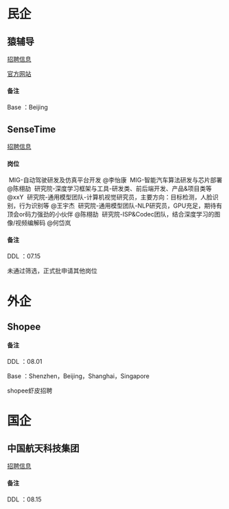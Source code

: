 # 民企

## 猿辅导

[招聘信息](https://mp.weixin.qq.com/s/hwr-FAsW6t-88Prvje4GQw)

[官方网站](https://app.mokahr.com/recommendation-apply/fenbi/1636?sharePageId=64524&recommenderId=279308#/jobs?keyword=2022&location=%E5%8C%97%E4%BA%AC%E5%B8%82&page=1&isCampusJob=1)

#### 备注

Base ：Beijing

## SenseTime

[招聘信息](https://mp.weixin.qq.com/s/OQ7uxWnZ9U6DbRDSk9zcmQ)

#### 岗位

️ MIG-自动驾驶研发及仿真平台开发 @李怡康
️ MIG-智能汽车算法研发与芯片部署 @陈栩劼
️ 研究院-深度学习框架与工具-研发类、前后端开发、产品&项目类等 @xxY
️ 研究院-通用模型团队-计算机视觉研究员，主要方向：目标检测，人脸识别，行为识别等 @王宇杰
️ 研究院-通用模型团队-NLP研究员，GPU充足，期待有顶会or码力强劲的小伙伴 @陈栩劼
️ 研究院-ISP&Codec团队，结合深度学习的图像/视频编解码 @何岱岚

#### 备注

DDL ：07.15

未通过筛选，正式批申请其他岗位

# 外企

## Shopee

#### 备注

DDL ：08.01

Base ：Shenzhen，Beijing，Shanghai，Singapore

shopee虾皮招聘

# 国企

## 中国航天科技集团

[招聘信息](https://mp.weixin.qq.com/s/rSPdnxzlanVeDmR7doHUxQ)

#### 备注

DDL ：08.15

